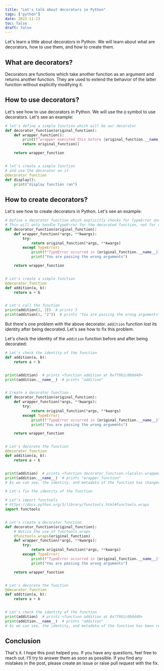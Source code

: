 ```yaml
---
title: "Let's talk about decorators in Python"
tags: ["python"]
date: 2022-11-23
toc: false
draft: false
---
```


Let's learn a little about decorators in Python. We will learn about what are decorators, how to use them, and how
to create them.

## What are decorators?

Decorators are functions which take another function as an argument and returns another function. They are used to
extend the behavior of the latter function without explicitly modifying it.

## How to use decorators?

Let's see how to use decorators in Python. We will use the `@` symbol to use decorators. Let's see an example:

```python
# let's define a simple function which will be our decorator
def decorator_function(original_function):
    def wrapper_function():
        print(f"wrapper executed this before {original_function.__name__}")
        return original_function()

    return wrapper_function


# let's create a simple function
# and use the decorator on it
@decorator_function
def display():
    print("display function ran")
```

## How to create decorators?

Let's see how to create decorators in Python. Let's see an example:

```python
# Define a decorator function which explicitly checks for TypeError and prints a message
# This will only handle TypeError for the decorated function, not for other exceptions
def decorator_function(original_function):
    def wrapper_function(*args, **kwargs):
        try:
            return original_function(*args, **kwargs)
        except TypeError:
            print(f"TypeError occurred in {original_function.__name__}")
            print("You are passing the wrong arguments")

    return wrapper_function


# Let's create a simple function
@decorator_function
def addition(a, b):
    return a + b


# Let's call the function
print(addition(1, 2))  # prints 3
print(addition(1, "2"))  # prints "You are passing the wrong arguments"
```

But there's one problem with the above decorator. `addition` function lost its identity after being decorated. Let's
see how to fix this problem.

Let's check the identity of the `addition` function before and after being decorated:

```python
# Let's check the identity of the function
def addition(a, b):
    return a + b


print(addition)  # prints <function addition at 0x7f9b1c0b0d40>
print(addition.__name__)  # prints "addition"


# Create a decorator function
def decorator_function(original_function):
    def wrapper_function(*args, **kwargs):
        try:
            return original_function(*args, **kwargs)
        except TypeError:
            print(f"TypeError occurred in {original_function.__name__}")
            print("You are passing the wrong arguments")

    return wrapper_function


# Let's decorate the function
@decorator_function
def addition(a, b):
    return a + b


print(addition)  # prints <function decorator_function.<locals>.wrapper_function at 0x7f9b1c0b0d40>
print(addition.__name__)  # prints "wrapper_function"
# As we can see, the identity, and metadata of the function has changed. Let's see how to fix this problem.

# Let's fix the identity of the function

# Let's import functools
# https://docs.python.org/3/library/functools.html#functools.wraps
import functools


# Let's create a decorator function
def decorator_function(original_function):
    # Notice the use of functools.wraps
    @functools.wraps(original_function)
    def wrapper_function(*args, **kwargs):
        try:
            return original_function(*args, **kwargs)
        except TypeError:
            print(f"TypeError occurred in {original_function.__name__}")
            print("You are passing the wrong arguments")

    return wrapper_function


# Let's decorate the function
@decorator_function
def addition(a, b):
    return a + b


# Let's check the identity of the function
print(addition)  # prints <function addition at 0x7f9b1c0b0d40>
print(addition.__name__)  # prints "addition"
# As we can see, the identity, and metadata of the function has been restored.
```

## Conclusion

That's it. I hope this post helped you. If you have any questions, feel free to reach out. I'll try to answer them as
soon as possible. If you find any mistakes in the post, please create an issue or raise pull request with the fix.